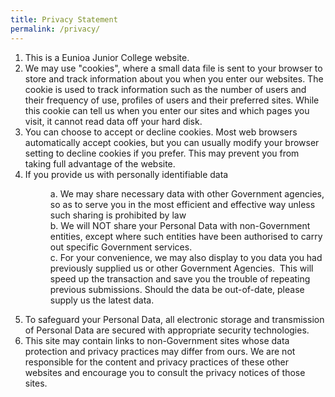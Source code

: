 ```yaml
---
title: Privacy Statement
permalink: /privacy/
---
```

<ol><li>This is a Eunioa Junior College website.</li>
<li>We may use "cookies", where a small data file is sent to your browser to store and track information about you when you enter our websites. The cookie is used to track information such as the number of users and their frequency of use, profiles of users and their preferred sites. While this cookie can tell us when you enter our sites and which pages you visit, it cannot read data off your hard disk.</li>
<li>You can choose to accept or decline cookies. Most web browsers automatically accept cookies, but you can usually modify your browser setting to decline cookies if you prefer. This may prevent you from taking full advantage of the website.</li>
<li>If you provide us with personally identifiable data<dl>
	<dd>a. We may share necessary   data with other Government agencies, so as to serve you in the most efficient and effective way unless such sharing is prohibited by law</dd>
<dd>b. We will NOT share your Personal Data with non-Government entities, except where such entities have been authorised to carry out specific Government services.</dd><dd>	c. For your convenience, we may also display to you data you had previously supplied us or other Government Agencies.  This will speed up the transaction and save you the trouble of repeating previous submissions. Should the data be out-of-date, please supply us the latest data.</dd></dl>
<li>To safeguard your Personal Data, all electronic storage and transmission of Personal Data are secured with appropriate security technologies.</li>
<li> This site may contain links to non-Government sites whose data protection and privacy practices may differ from ours. We are not responsible for the content and privacy practices of these other websites and encourage you to consult the privacy notices of those sites.</li></ol>